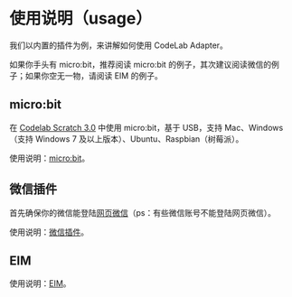 # 使用说明（usage）

我们以内置的插件为例，来讲解如何使用 CodeLab Adapter。

如果你手头有 micro:bit，推荐阅读 micro:bit 的例子，其次建议阅读微信的例子；如果你空无一物，请阅读 EIM 的例子。

## micro:bit

在 [Codelab Scratch 3.0](https://scratch3v3.codelab.club) 中使用 micro:bit，基于 USB，支持 Mac、Windows（支持 Windows 7 及以上版本）、Ubuntu、Raspbian（树莓派）。

使用说明：[micro:bit](/extension_guide/microbit)。

## 微信插件

首先确保你的微信能登陆[网页微信](https://wx.qq.com/)（ps：有些微信账号不能登陆网页微信）。

使用说明：[微信插件](/extension_guide/wechat/)。

## EIM

使用说明：[EIM](/extension_guide/eim)。
